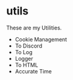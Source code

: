 # utils
 

 These are my Utilities.
- Cookie Management
- To Discord
- To Log
- Logger
- To HTML
- Accurate Time